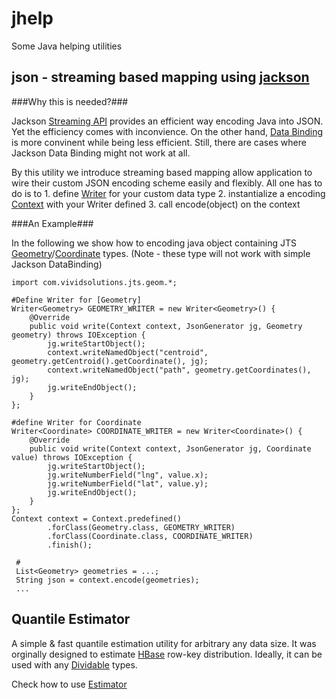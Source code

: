 jhelp
=====

Some Java helping utilities

json - streaming based mapping using [jackson](http://wiki.fasterxml.com/JacksonHome)
----

###Why this is needed?###

Jackson [Streaming API](http://wiki.fasterxml.com/JacksonStreamingApi) provides an efficient way encoding Java into JSON. Yet the efficiency comes with inconvience. On the other hand, [Data Binding](http://wiki.fasterxml.com/JacksonDataBinding) is more convinent while being less efficient. Still, there are cases where Jackson Data Binding might not work at all.

By this utility we introduce streaming based mapping allow application to wire their custom JSON encoding scheme easily and flexibly. All one has to do is to 
	1. define [Writer](https://github.com/gl-works/jhelp/blob/master/src/main/java/jhelp/json/Writer.java) for your custom data type
	2. instantialize a encoding [Context](https://github.com/gl-works/jhelp/blob/master/src/main/java/jhelp/json/Context.java) with your Writer defined
	3. call encode(object) on the context

###An Example###

In the following we show how to encoding java object containing JTS [Geometry](http://www.vividsolutions.com/jts/javadoc/com/vividsolutions/jts/geom/Geometry.html)/[Coordinate](http://www.vividsolutions.com/jts/javadoc/com/vividsolutions/jts/geom/Coordinate.html) types. (Note - these type will not work with simple Jackson DataBinding)

    import com.vividsolutions.jts.geom.*;
    
    #Define Writer for [Geometry]
    Writer<Geometry> GEOMETRY_WRITER = new Writer<Geometry>() {
        @Override
        public void write(Context context, JsonGenerator jg, Geometry geometry) throws IOException {
            jg.writeStartObject();
            context.writeNamedObject("centroid", geometry.getCentroid().getCoordinate(), jg);
            context.writeNamedObject("path", geometry.getCoordinates(), jg);
            jg.writeEndObject();
        }
    };

    #define Writer for Coordinate
    Writer<Coordinate> COORDINATE_WRITER = new Writer<Coordinate>() {
        @Override
        public void write(Context context, JsonGenerator jg, Coordinate value) throws IOException {
            jg.writeStartObject();
            jg.writeNumberField("lng", value.x);
            jg.writeNumberField("lat", value.y);
            jg.writeEndObject();
        }
    };
    Context context = Context.predefined()
            .forClass(Geometry.class, GEOMETRY_WRITER)
            .forClass(Coordinate.class, COORDINATE_WRITER)
            .finish();
     
     #
     List<Geometry> geometries = ...;
     String json = context.encode(geometries);
     ...

Quantile Estimator
---------------------

A simple & fast quantile estimation utility for arbitrary any data size. It was orginally designed to estimate [HBase](http://hbase.apache.org/) row-key distribution. Ideally, it can be used with any [Dividable](https://github.com/gl-works/jhelp/blob/master/src/main/java/jhelp/math/quantile/Estimator.java) types.


Check how to use [Estimator](https://github.com/gl-works/jhelp/blob/master/src/main/java/jhelp/math/quantile/Estimator.java)
